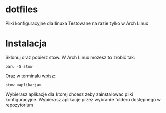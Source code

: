 # dotfiles

Pliki konfiguracyjne dla linuxa
Testowane na razie tylko w Arch Linux

# Instalacja

Sklonuj oraz pobierz stow.
W Arch Linux możesz to zrobić tak:

`paru -S stow`

Oraz w terminalu wpisz:

`stow <aplikacja>`

Wybierasz aplikacje dla ktorej chcesz zeby zainstalowac pliki konfiguracyjne.
Wybierasz aplikacje przez wybranie folderu dostępnego w repozytorium
